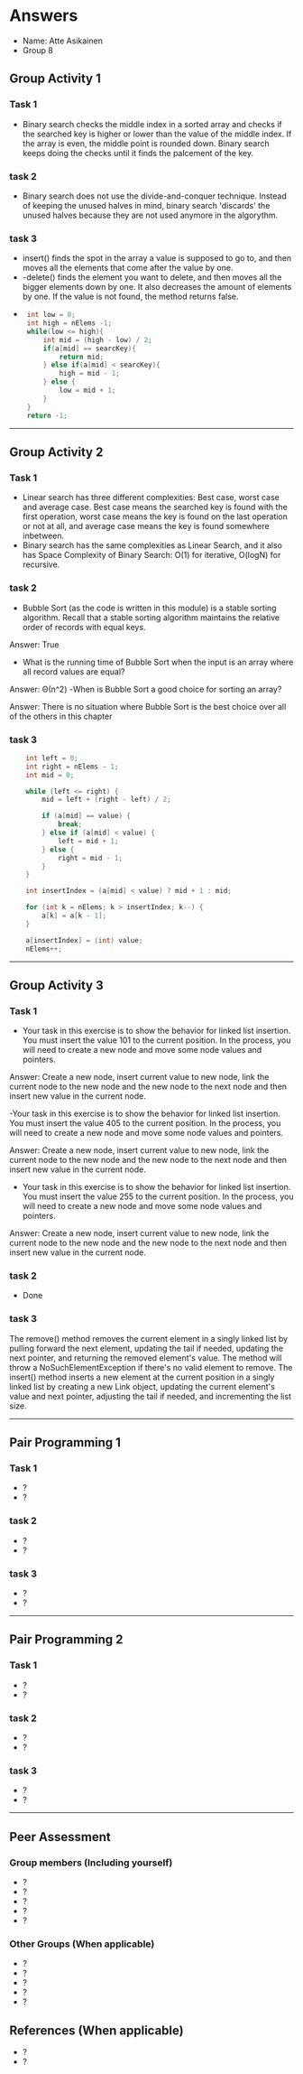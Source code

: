# Answers

- Name: Atte Asikainen	
- Group 8

## Group Activity 1

### Task 1

- Binary search checks the middle index in a sorted array and checks if the searched key is higher or lower than the value of the middle index. If the array is even, the middle point is rounded down. Binary search keeps doing the checks until it finds the palcement of the key.

### task 2

- Binary search does not use the divide-and-conquer technique. Instead of keeping the unused halves in mind, binary search 'discards' the unused halves because they are not used anymore in the algorythm.


### task 3

- insert() finds the spot in the array a value is supposed to go to, and then moves all the elements that come after the value by one.
- -delete() finds the element you want to delete, and then moves all the bigger elements down by one. It also decreases the amount of elements by one. If the value is not found, the method returns false.
-  ```java
	int low = 0;
	int high = nElems -1;
	while(low <= high){
		int mid = (high - low) / 2;
		if(a[mid] == searcKey){
			return mid;
		} else if(a[mid] < searcKey){
			high = mid - 1;
		} else {
			low = mid + 1;
		}
	}
	return -1;


---

## Group Activity 2

### Task 1

- Linear search has three different complexities: Best case, worst case and average case. Best case means the searched key is found with the first operation, worst case means the key is found on the last operation or not at all, and average case means the key is found somewhere inbetween.
- Binary search has the same complexities as Linear Search, and it also has Space Complexity of Binary Search: O(1) for iterative, O(logN) for recursive.

### task 2

- Bubble Sort (as the code is written in this module) is a stable sorting algorithm. Recall that a stable sorting algorithm maintains the relative order of records with equal keys.

Answer: True
- What is the running time of Bubble Sort when the input is an array where all record values are equal?

Answer: Θ(n^2)
-When is Bubble Sort a good choice for sorting an array?

Answer: There is no situation where Bubble Sort is the best choice over all of the others in this chapter

### task 3

```java
	int left = 0;
    int right = nElems - 1;
    int mid = 0;

    while (left <= right) {
        mid = left + (right - left) / 2;

        if (a[mid] == value) {
            break;
        } else if (a[mid] < value) {
            left = mid + 1;
        } else {
            right = mid - 1;
        }
    }

    int insertIndex = (a[mid] < value) ? mid + 1 : mid;

    for (int k = nElems; k > insertIndex; k--) {
        a[k] = a[k - 1];
    }

    a[insertIndex] = (int) value;
    nElems++;
```

---

## Group Activity 3

### Task 1

- Your task in this exercise is to show the behavior for linked list insertion. You must insert the value 101 to the current position. In the process, you will need to create a new node and move some node values and pointers.

Answer: Create a new node, insert current value to new node, link the current node to the new node and the new node to the next node and then insert new value in the current node.

-Your task in this exercise is to show the behavior for linked list insertion. You must insert the value 405 to the current position. In the process, you will need to create a new node and move some node values and pointers.

Answer: Create a new node, insert current value to new node, link the current node to the new node and the new node to the next node and then insert new value in the current node.

- Your task in this exercise is to show the behavior for linked list insertion. You must insert the value 255 to the current position. In the process, you will need to create a new node and move some node values and pointers.

Answer: Create a new node, insert current value to new node, link the current node to the new node and the new node to the next node and then insert new value in the current node.

### task 2

- Done

### task 3

The remove() method removes the current element in a singly linked list by pulling forward the next element, updating the tail if needed, updating the next pointer, and returning the removed element's value. The method will throw a NoSuchElementException if there's no valid element to remove.
The insert() method inserts a new element at the current position in a singly linked list by creating a new Link object, updating the current element's value and next pointer, adjusting the tail if needed, and incrementing the list size.

---

## Pair Programming 1

### Task 1

- ?
- ?

### task 2

- ?
- ?

### task 3

- ?
- ?

---

## Pair Programming 2

### Task 1

- ?
- ?

### task 2

- ?
- ?

### task 3

- ?
- ?

---

## Peer Assessment

### Group members (Including yourself)

- ?
- ?
- ?
- ?
- ?

### Other Groups (When applicable)

- ?
- ?
- ?
- ?
- ?

## References (When applicable)

- ?
- ?
